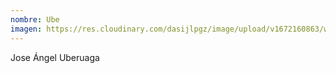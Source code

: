 ```yaml
---
nombre: Ube
imagen: https://res.cloudinary.com/dasijlpgz/image/upload/v1672160863/web/nosotros.jpg
---
```

J﻿ose Ángel Uberuaga